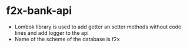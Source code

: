 # f2x-bank-api

- Lombok library is used to add getter an setter methods without code lines and add logger to the api
- Name of the scheme of the database is f2x 